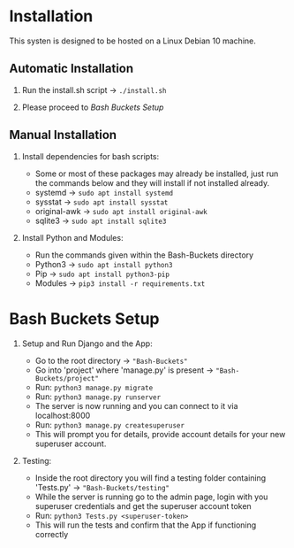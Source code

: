 # Installation

This systen is designed to be hosted on a Linux Debian 10 machine.

## Automatic Installation

1) Run the install.sh script -> ```./install.sh```

2) Please proceed to _Bash Buckets Setup_

## Manual Installation

1) Install dependencies for bash scripts:
   * Some or most of these packages may already be installed, just run the commands below and they will install if not installed already.
   * systemd -> ```sudo apt install systemd```
   * sysstat -> ```sudo apt install sysstat```
   * original-awk -> ```sudo apt install original-awk```
   * sqlite3 -> ```sudo apt install sqlite3```

2) Install Python and Modules:
   * Run the commands given within the Bash-Buckets directory
   * Python3 -> ```sudo apt install python3```
   * Pip -> ```sudo apt install python3-pip```
   * Modules -> ```pip3 install -r requirements.txt```

# Bash Buckets Setup

1) Setup and Run Django and the App:
   * Go to the root directory -> ```"Bash-Buckets"```
   * Go into 'project' where 'manage.py' is present -> ```"Bash-Buckets/project"```
   * Run: ```python3 manage.py migrate```
   * Run: ```python3 manage.py runserver```
   * The server is now running and you can connect to it via localhost:8000
   * Run: ```python3 manage.py createsuperuser```
   * This will prompt you for details, provide account details for your new superuser account.

2) Testing:
   * Inside the root directory you will find a testing folder containing 'Tests.py' -> ```"Bash-Buckets/testing"```
   * While the server is running go to the admin page, login with you superuser credentials and get the superuser account token
   * Run: ```python3 Tests.py <superuser-token>```
   * This will run the tests and confirm that the App if functioning correctly